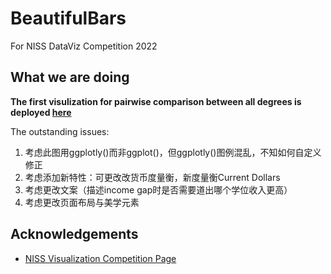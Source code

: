 # BeautifulBars
For NISS DataViz Competition 2022

## What we are doing

__The first visulization for pairwise comparison between all degrees is deployed [here](https://supertrashpanda.shinyapps.io/shiny_app/)__

The outstanding issues:
1. 考虑此图用ggplotly()而非ggplot()，但ggplotly()图例混乱，不知如何自定义修正
2. 考虑添加新特性：可更改改货币度量衡，新度量衡Current Dollars
3. 考虑更改文案（描述income gap时是否需要道出哪个学位收入更高）
4. 考虑更改页面布局与美学元素

## Acknowledgements
  
* [NISS Visualization Competition Page](https://www.niss.org/events/niss-statistically-accurate-interactive-displays-graphics-0)
